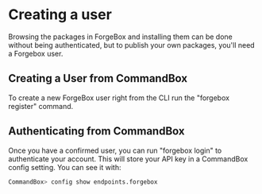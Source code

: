 # Creating a user
Browsing the packages in ForgeBox and installing them can be done without being authenticated, but to publish your own packages, you'll need a Forgebox user.

## Creating a User from CommandBox

To create a new ForgeBox user right from the CLI run the "forgebox register" command.

## Authenticating from CommandBox

Once you have a confirmed user, you can run "forgebox login" to authenticate your account.  This will store your API key in a CommandBox config setting.  You can see it with:

```bash
CommandBox> config show endpoints.forgebox
```


